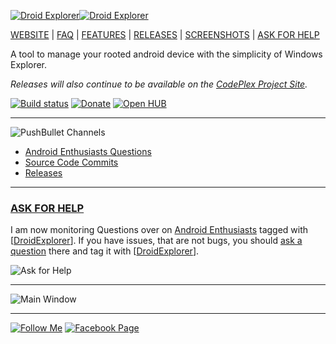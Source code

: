 [![Droid Explorer][3]![Droid Explorer][4]][2]

[WEBSITE][2] | [FAQ][5] | [FEATURES][6] | [RELEASES][1] | [SCREENSHOTS][7] | [ASK FOR HELP][8]

A tool to manage your rooted android device with the simplicity of Windows Explorer.

_Releases will also continue to be available on the [CodePlex Project Site][1]._

[![Build status][9]][10]
[![Donate][11]][12] 
[![Open HUB][13]][14]


----

![PushBullet Channels][15]

- [Android Enthusiasts Questions][16]
- [Source Code Commits][17]
- [Releases][18]

----
### [ASK FOR HELP][8]
I am now monitoring Questions over on [Android Enthusiasts][8] tagged with [[DroidExplorer][8]]. If you have issues, that are not bugs, you should [ask a question][19] there and tag it with [[DroidExplorer][8]]. 

![Ask for Help][25]

-----


![Main Window][20]

----
[![Follow Me][21]][23]  [![Facebook Page][22]][24]



[1]: http://de.bit13.com/releases/go
[2]: http://de.bit13.com
[3]: http://i.imgur.com/AeF9O4q.png
[4]: http://i.imgur.com/EMsfFVi.png
[5]: https://github.com/camalot/droidexplorer/wiki/FAQ
[6]: https://github.com/camalot/droidexplorer/wiki/features
[7]: https://github.com/camalot/droidexplorer/wiki/screenshots/
[8]: http://android.stackexchange.com/questions/tagged/droidexplorer/
[9]: https://ci.appveyor.com/api/projects/status/cl70jeaqq577pque?svg=true
[10]: https://ci.appveyor.com/project/camalot/droidexplorer/
[11]: https://www.paypal.com/en_US/i/btn/btn_donateCC_LG.gif
[12]: https://www.paypal.com/cgi-bin/webscr?cmd=_s-xclick&hosted_button_id=TAELHFHNDCT9C
[13]: http://www.ohloh.net/p/droidexplorer/widgets/project_partner_badge.gif
[14]: http://www.ohloh.net/p/droidexplorer?ref=github
[15]: http://i.imgur.com/GlVy4rW.png
[16]: https://www.pushbullet.com/channel?tag=askdroidexplorer
[17]: https://www.pushbullet.com/channel?tag=droidexplorersourcecode
[18]: https://www.pushbullet.com/channel?tag=droidexplorerreleases
[19]: http://android.stackexchange.com/questions/ask
[20]: http://i.imgur.com/vrpBwbj.png
[21]: http://i.imgur.com/F7D9klH.png
[22]: http://i.imgur.com/iGwDvpW.png
[23]: http://twitter.com/abryanconrad
[24]: https://www.facebook.com/droidexplorer
[25]: http://i.imgur.com/UEMapVT.png